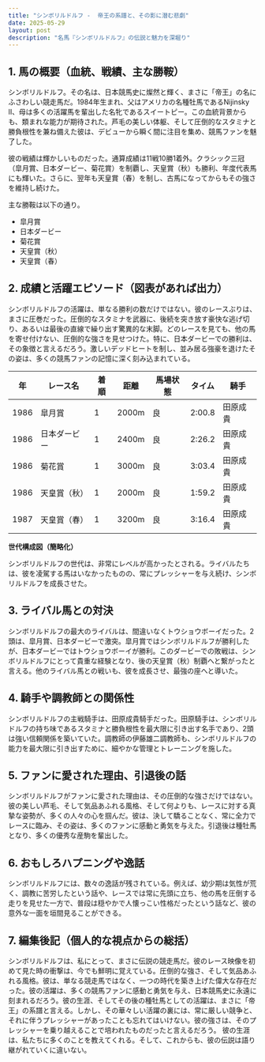 ```yaml
---
title: "シンボリルドルフ -  帝王の系譜と、その影に潜む悲劇"
date: 2025-05-29
layout: post
description: "名馬『シンボリルドルフ』の伝説と魅力を深堀り"
---
```


## 1. 馬の概要（血統、戦績、主な勝鞍）

シンボリルドルフ。その名は、日本競馬史に燦然と輝く、まさに「帝王」の名にふさわしい競走馬だ。1984年生まれ、父はアメリカの名種牡馬であるNijinsky II、母は多くの活躍馬を輩出した名牝であるスイートピー。この血統背景からも、類まれな能力が期待された。芦毛の美しい体躯、そして圧倒的なスタミナと勝負根性を兼ね備えた彼は、デビューから瞬く間に注目を集め、競馬ファンを魅了した。

彼の戦績は輝かしいものだった。通算成績は11戦10勝1着外。クラシック三冠（皐月賞、日本ダービー、菊花賞）を制覇し、天皇賞（秋）も勝利、年度代表馬にも輝いた。さらに、翌年も天皇賞（春）を制し、古馬になってからもその強さを維持し続けた。

主な勝鞍は以下の通り。

* 皐月賞
* 日本ダービー
* 菊花賞
* 天皇賞（秋）
* 天皇賞（春）


## 2. 成績と活躍エピソード（図表があれば出力）

シンボリルドルフの活躍は、単なる勝利の数だけではない。彼のレースぶりは、まさに圧巻だった。圧倒的なスタミナを武器に、後続を突き放す豪快な逃げ切り、あるいは最後の直線で繰り出す驚異的な末脚。どのレースを見ても、他の馬を寄せ付けない、圧倒的な強さを見せつけた。特に、日本ダービーでの勝利は、その象徴と言えるだろう。激しいデッドヒートを制し、並み居る強豪を退けたその姿は、多くの競馬ファンの記憶に深く刻み込まれている。

| 年 | レース名          | 着順 | 距離 | 馬場状態 | タイム       | 騎手      |
|---|-----------------|-----|------|---------|-------------|-----------|
| 1986 | 皐月賞            | 1   | 2000m| 良       | 2:00.8      | 田原成貴  |
| 1986 | 日本ダービー        | 1   | 2400m| 良       | 2:26.2      | 田原成貴  |
| 1986 | 菊花賞            | 1   | 3000m| 良       | 3:03.4      | 田原成貴  |
| 1986 | 天皇賞（秋）       | 1   | 2000m| 良       | 1:59.2      | 田原成貴  |
| 1987 | 天皇賞（春）       | 1   | 3200m| 良       | 3:16.4      | 田原成貴  |


**世代構成図（簡略化）**

シンボリルドルフの世代は、非常にレベルが高かったとされる。ライバルたちは、彼を凌駕する馬はいなかったものの、常にプレッシャーを与え続け、シンボリルドルフを成長させた。


## 3. ライバル馬との対決

シンボリルドルフの最大のライバルは、間違いなくトウショウボーイだった。2頭は、皐月賞、日本ダービーで激突。皐月賞ではシンボリルドルフが勝利したが、日本ダービーではトウショウボーイが勝利。このダービーでの敗戦は、シンボリルドルフにとって貴重な経験となり、後の天皇賞（秋）制覇へと繋がったと言える。他のライバル馬との戦いも、彼を成長させ、最強の座へと導いた。


## 4. 騎手や調教師との関係性

シンボリルドルフの主戦騎手は、田原成貴騎手だった。田原騎手は、シンボリルドルフの持ち味であるスタミナと勝負根性を最大限に引き出す名手であり、2頭は強い信頼関係を築いていた。調教師の伊藤雄二調教師も、シンボリルドルフの能力を最大限に引き出すために、細やかな管理とトレーニングを施した。


## 5. ファンに愛された理由、引退後の話

シンボリルドルフがファンに愛された理由は、その圧倒的な強さだけではない。彼の美しい芦毛、そして気品あふれる風格、そして何よりも、レースに対する真摯な姿勢が、多くの人々の心を掴んだ。彼は、決して驕ることなく、常に全力でレースに臨み、その姿は、多くのファンに感動と勇気を与えた。引退後は種牡馬となり、多くの優秀な産駒を輩出した。


## 6. おもしろハプニングや逸話

シンボリルドルフには、数々の逸話が残されている。例えば、幼少期は気性が荒く、調教に苦労したという話や、レースでは常に先頭に立ち、他の馬を圧倒する走りを見せた一方で、普段は穏やかで人懐っこい性格だったという話など、彼の意外な一面を垣間見ることができる。


## 7. 編集後記（個人的な視点からの総括）

シンボリルドルフは、私にとって、まさに伝説の競走馬だ。彼のレース映像を初めて見た時の衝撃は、今でも鮮明に覚えている。圧倒的な強さ、そして気品あふれる風格。彼は、単なる競走馬ではなく、一つの時代を築き上げた偉大な存在だった。彼の活躍は、多くの競馬ファンに感動と勇気を与え、日本競馬史に永遠に刻まれるだろう。彼の生涯、そしてその後の種牡馬としての活躍は、まさに「帝王」の系譜と言える。しかし、その華々しい活躍の裏には、常に厳しい競争と、それに伴うプレッシャーがあったことも忘れてはいけない。彼の強さは、そのプレッシャーを乗り越えることで培われたものだったと言えるだろう。  彼の生涯は、私たちに多くのことを教えてくれる。そして、これからも、彼の伝説は語り継がれていくに違いない。
